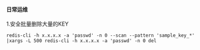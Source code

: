 #### 日常运维

1.安全批量删除大量的KEY
```
redis-cli -h x.x.x.x -a 'passwd' -n 0 --scan --pattern 'sample_key_*' |xargs -L 500 redis-cli -h x.x.x.x -a 'passwd' -n 0 del
```

